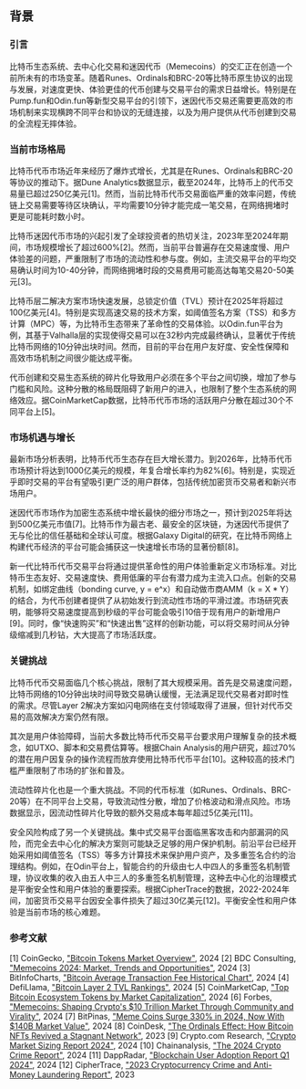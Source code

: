 ## 背景

### 引言

比特币生态系统、去中心化交易和迷因代币（Memecoins）的交汇正在创造一个前所未有的市场变革。随着Runes、Ordinals和BRC-20等比特币原生协议的出现与发展，对速度更快、体验更佳的代币创建与交易平台的需求日益增长。特别是在Pump.fun和Odin.fun等新型交易平台的引领下，迷因代币交易还需要更高效的市场机制来实现横跨不同平台和协议的无缝连接，以及为用户提供从代币创建到交易的全流程无摔体验。

### 当前市场格局

比特币代币市场近年来经历了爆炸式增长，尤其是在Runes、Ordinals和BRC-20等协议的推动下。据Dune Analytics数据显示，截至2024年，比特币上的代币交易量已超过250亿美元[1]。然而，当前比特币代币交易面临严重的效率问题，传统链上交易需要等待区块确认，平均需要10分钟才能完成一笔交易，在网络拥堵时更是可能耗时数小时。

比特币迷因代币市场的兴起引发了全球投资者的热切关注，2023年至2024年期间，市场规模增长了超过600%[2]。然而，当前平台普遍存在交易速度慢、用户体验差的问题，严重限制了市场的流动性和参与度。例如，主流交易平台的平均交易确认时间为10-40分钟，而网络拥堵时段的交易费用可能高达每笔交易20-50美元[3]。

比特币层二解决方案市场快速发展，总锁定价值（TVL）预计在2025年将超过100亿美元[4]。特别是实现高速交易的技术方案，如阈值签名方案（TSS）和多方计算（MPC）等，为比特币生态带来了革命性的交易体验。以Odin.fun平台为例，其基于Valhalla层的实现使得交易可以在32秒内完成最终确认，显著优于传统比特币网络的10分钟出块时间。然而，目前的平台在用户友好度、安全性保障和高效市场机制之间很少能达成平衡。

代币创建和交易生态系统的碎片化导致用户必须在多个平台之间切换，增加了参与门槛和风险。这种分散的格局既阻碍了新用户的进入，也限制了整个生态系统的网络效应。据CoinMarketCap数据，比特币代币市场的活跃用户分散在超过30个不同平台上[5]。

### 市场机遇与增长

最新市场分析表明，比特币代币生态存在巨大增长潜力。到2026年，比特币代币市场预计将达到1000亿美元的规模，年复合增长率约为82%[6]。特别是，实现近乎即时交易的平台有望吸引更广泛的用户群体，包括传统加密货币交易者和新兴市场用户。

迷因代币市场作为加密生态系统中增长最快的细分市场之一，预计到2025年将达到500亿美元市值[7]。比特币作为最古老、最安全的区块链，为迷因代币提供了无与伦比的信任基础和全球认可度。根据Galaxy Digital的研究，在比特币网络上构建代币经济的平台可能会捕获这一快速增长市场的显著份额[8]。

新一代比特币代币交易平台将通过提供革命性的用户体验重新定义市场标准。对比特币生态友好、交易速度快、费用低廉的平台有潜力成为主流入口点。创新的交易机制，如绑定曲线（bonding curve, y = e^x）和自动做市商AMM（k = X * Y）的结合，为代币创建者提供了从初始发行到流动性市场的平滑过渡。市场研究表明，能够将交易速度提高到秒级的平台可能会吸引10倍于现有用户的新增用户[9]。同时，像“快速购买”和“快速出售”这样的创新功能，可以将交易时间从分钟级缩减到几秒钻，大大提高了市场活跃度。

### 关键挑战

比特币代币交易面临几个核心挑战，限制了其大规模采用。首先是交易速度问题，比特币网络的10分钟出块时间导致交易确认缓慢，无法满足现代交易者对即时性的需求。尽管Layer 2解决方案如闪电网络在支付领域取得了进展，但针对代币交易的高效解决方案仍然有限。

其次是用户体验障碍，当前大多数比特币代币交易平台要求用户理解复杂的技术概念，如UTXO、脚本和交易费估算等。根据Chain Analysis的用户研究，超过70%的潜在用户因复杂的操作流程而放弃使用比特币代币平台[10]。这种较高的技术门槛严重限制了市场的扩张和普及。

流动性碎片化也是一个重大挑战。不同的代币标准（如Runes、Ordinals、BRC-20等）在不同平台上交易，导致流动性分散，增加了价格波动和滑点风险。市场数据显示，因流动性碎片化导致的额外交易成本每年超过5亿美元[11]。

安全风险构成了另一个关键挑战。集中式交易平台面临黑客攻击和内部漏洞的风险，而完全去中心化的解决方案则可能缺乏足够的用户保护机制。前沿平台已经开始采用如阈值签名（TSS）等多方计算技术来保护用户资产，及多重签名合约的治理结构。例如，在Odin平台上，智能合约的升级由七人中四人的多重签名机制管理，协议收集的收入由五人中三人的多重签名机制管理，这种去中心化的治理模式是平衡安全性和用户体验的重要探索。根据CipherTrace的数据，2022-2024年间，加密货币交易平台因安全事件损失了超过30亿美元[12]。平衡安全性和用户体验是当前市场的核心难题。

### 参考文献

[1] CoinGecko, ["Bitcoin Tokens Market Overview"](https://www.coingecko.com/en/categories/bitcoin-ecosystem), 2024
[2] BDC Consulting, ["Memecoins 2024: Market, Trends and Opportunities"](https://bdc.consulting/insights/MarketResearch/memecoins), 2024
[3] BitInfoCharts, ["Bitcoin Average Transaction Fee Historical Chart"](https://bitinfocharts.com/comparison/bitcoin-median_transaction_fee.html), 2024
[4] DefiLlama, ["Bitcoin Layer 2 TVL Rankings"](https://defillama.com/chains/Bitcoin), 2024
[5] CoinMarketCap, ["Top Bitcoin Ecosystem Tokens by Market Capitalization"](https://coinmarketcap.com/view/bitcoin-ecosystem/), 2024
[6] Forbes, ["Memecoins: Shaping Crypto's $10 Trillion Market Through Community and Virality"](https://www.forbes.com/sites/charleswayn/2024/12/17/memecoins-shaping-cryptos-10t-market-through-community-and-virality/), 2024
[7] BitPinas, ["Meme Coins Surge 330% in 2024, Now With $140B Market Value"](https://bitpinas.com/cryptocurrency/memecoin-2024-surge/), 2024
[8] CoinDesk, ["The Ordinals Effect: How Bitcoin NFTs Revived a Stagnant Network"](https://www.coindesk.com/tech/2023/03/05/the-ordinals-effect-how-bitcoin-nfts-revived-a-stagnant-network/), 2023
[9] Crypto.com Research, ["Crypto Market Sizing Report 2024"](https://crypto.com/research), 2024
[10] Chainanalysis, ["The 2024 Crypto Crime Report"](https://www.chainalysis.com/blog/2023-crypto-crime-report-introduction/), 2024
[11] DappRadar, ["Blockchain User Adoption Report Q1 2024"](https://dappradar.com/reports), 2024
[12] CipherTrace, ["2023 Cryptocurrency Crime and Anti-Money Laundering Report"](https://ciphertrace.com/2023-crypto-crime-and-anti-money-laundering-report/), 2023
